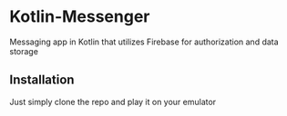 # Kotlin-Messenger
Messaging app in Kotlin that utilizes Firebase for authorization and data storage

## Installation
Just simply clone the repo and play it on your emulator
